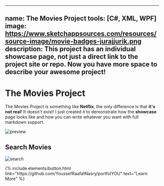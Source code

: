---
 name: The Movies Project
 tools: [C#, XML, WPF]
 image: https://www.sketchappsources.com/resources/source-image/movie-badges-jurajjurik.png
 description: This project has an individual showcase page, not just a direct link to the project site or repo. Now you have more space to describe your awesome project!
 ---

# The Movies Project

The Movies Project is something like **Netflix**, the only difference is that **it's not real**! It doesn't exist! I just created it to demonstrate how the **showcase** page looks like and how you can write whatever you want with full markdown support.

![preview](https://www.sketchappsources.com/resources/source-image/we-were-soldiers-landing-page-dbruggisser.jpg)

## Search Movies

![search](https://www.sketchappsources.com/resources/source-image/microsoft-windows-10-virtual-keyboard-diogo-sousa.png)

<p class="text-center">
{% include elements/button.html link="https://github.com/YoussefRaafatNasry/portfolYOU" text="Learn More" %}
</p>